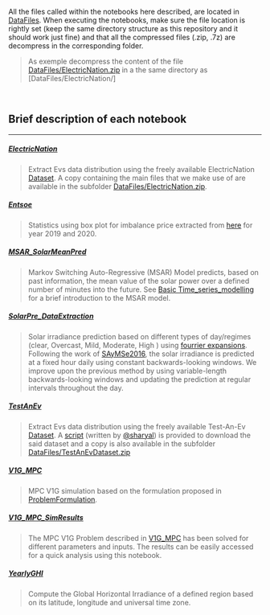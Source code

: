 All the files called within the notebooks here described, are located in [DataFiles](../DataFiles). When executing the notebooks, make sure the file location is rightly set (keep the same directory structure as this repository and it should work just fine) and that all the compressed files (.zip, .7z) are decompress in the corresponding folder. 
> As exemple decompress the content of the file [DataFiles/ElectricNation.zip](../DataFiles/ElectricNation.zip)  in a the same directory as  [DataFiles/ElectricNation/]


</br> 


## Brief description of each  notebook


***


##### [ElectricNation](ElectricNation.ipynb) 
> Extract Evs data distribution using the freely available ElectricNation [Dataset](https://www.westernpower.co.uk/electric-nation-data). A copy containing the main files that we make use of are available in the subfolder [DataFiles/ElectricNation.zip](../DataFiles/ElectricNation.zip).


##### [Entsoe](Entsoe.ipynb)
> Statistics using box plot for  imbalance price extracted from [here](https://transparency.entsoe.eu/balancing/r2/imbalance/show?name=&defaultValue=true&viewType=TABLE&areaType=COMBINED_IBA_IPA_SCA&atch=false&dateTime.dateTime=13.12.2021+00:00%7CCET%7CDAYTIMERANGE&dateTime.endDateTime=13.12.2021+00:00%7CCET%7CDAYTIMERANGE&marketArea.values=CTY%7C10YFR-RTE------C!SCA%7C10YFR-RTE------C&dateTime.timezone=CET_CEST&dateTime.timezone_input=CET+(UTC+1)+/+CEST+(UTC+2)) for year 2019 and 2020.


##### [MSAR_SolarMeanPred](MSAR_SolarMeanPred.ipynb)
> Markov Switching Auto-Regressive (MSAR) Model predicts, based on past information, the mean value of the solar power over a defined number of minutes into the future. See [Basic Time_series_modelling](../PdfFiles/Basic_Time_series_modelling.pdf) for a brief introduction to the MSAR model.


##### [SolarPre_DataExtraction](SolarPre_DataExtraction.ipynb)
> Solar irradiance prediction based on different types of day/regimes (clear, Overcast, Mild, Moderate, High ) using [fourrier expansions](https://en.wikipedia.org/wiki/Fourier_series). Following the work of [SAyMSe2016](https://ieeexplore.ieee.org/document/7855546), the solar irradiance is predicted at a fixed hour daily using constant backwards-looking windows. We improve upon the previous method by using variable-length backwards-looking windows and updating the prediction at regular intervals throughout the day. 


##### [TestAnEv](TestAnEv.ipynb) 
> Extract Evs data distribution using the freely available Test-An-Ev [Dataset](http://mclabprojects.di.uniroma1.it/smarthgnew/Test-an-EV/?EV-code=EV1). A [script](../Modules/TestAnEvDataSet_DownloadingScript.py) (written by [@sharyal](https://github.com/sharyalZ)) is provided to download the said dataset and a copy is also available in the subfolder [DataFiles/TestAnEvDataset.zip](../DataFiles/TestAnEvDataset.zip) 


##### [V1G_MPC](V1G_MPC.ipynb)
> MPC V1G simulation based on the formulation proposed in [ProblemFormulation](../PdfFiles/MPC_Prob_Formulation.pdf).


##### [V1G_MPC_SimResults](V1G_MPC_SimResults.ipynb)
> The MPC V1G Problem described in [V1G_MPC](V1G_MPC.ipynb) has been solved for different parameters and inputs. The results can be easily accessed for a quick analysis using this notebook.


##### [YearlyGHI](YearlyGHI.ipynb)
> Compute the Global Horizontal Irradiance of a defined region based on its latitude, longitude and universal time zone.

</br> 



